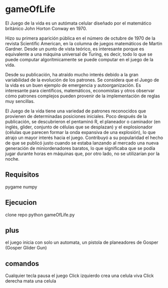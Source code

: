 # gameOfLife

El Juego de la vida es un autómata celular diseñado por el matemático británico John Horton Conway en 1970.

Hizo su primera aparición pública en el número de octubre de 1970 de la revista Scientific American, en la columna de juegos matemáticos de Martin Gardner. Desde un punto de vista teórico, es interesante porque es equivalente a una máquina universal de Turing, es decir, todo lo que se puede computar algorítmicamente se puede computar en el juego de la vida.

Desde su publicación, ha atraído mucho interés debido a la gran variabilidad de la evolución de los patrones. Se considera que el Juego de la vida es un buen ejemplo de emergencia y autoorganización. Es interesante para científicos, matemáticos, economistas y otros observar cómo patrones complejos pueden provenir de la implementación de reglas muy sencillas.

El Juego de la vida tiene una variedad de patrones reconocidos que provienen de determinadas posiciones iniciales. Poco después de la publicación, se descubrieron el pentaminó R, el planeador o caminador (en inglés, glider, conjunto de células que se desplazan) y el explosionador (células que parecen formar la onda expansiva de una explosión), lo que atrajo un mayor interés hacia el juego. Contribuyó a su popularidad el hecho de que se publicó justo cuando se estaba lanzando al mercado una nueva generación de miniordenadores baratos, lo que significaba que se podía jugar durante horas en máquinas que, por otro lado, no se utilizarían por la noche.

## Requisitos
pygame
numpy

## Ejecucion
clone repo
python gameOfLife.py

## plus
el juego inicia con solo un automata, un pistola de planeadores de Gosper (Gosper Glider Gun)

## comandos
Cualquier tecla pausa el juego
Click izquierdo crea una celula viva
Click derecha mata una celula 
